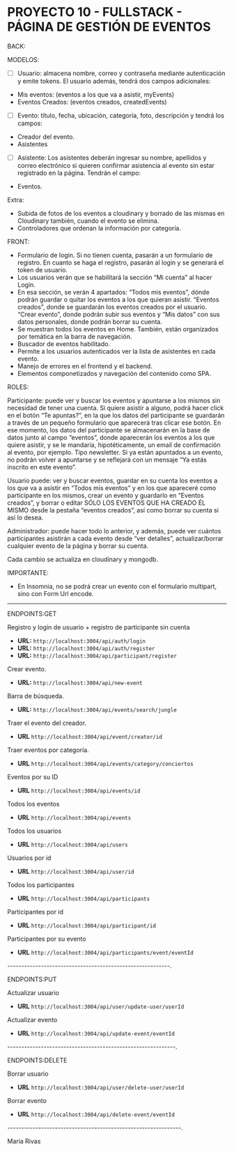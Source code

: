 # PROYECTO 10 - FULLSTACK - PÁGINA DE GESTIÓN DE EVENTOS

BACK:

MODELOS:

- [ ] Usuario: almacena nombre, correo y contraseña mediante autenticación y emite tokens. El usuario además, tendrá dos campos adicionales:
- Mis eventos: (eventos a los que va a asistir, myEvents)
- Eventos Creados: (eventos creados, createdEvents)

- [ ] Evento: título, fecha, ubicación, categoría, foto, descripción y tendrá los campos:
- Creador del evento.
- Asistentes

- [ ] Asistente: Los asistentes deberán ingresar su nombre, apellidos y correo electrónico  si quieren confirmar asistencia al evento sin estar registrado en la página. Tendrán el campo:
- Eventos.

Extra:

- Subida de fotos de los eventos a cloudinary y borrado de las mismas en Cloudinary también, cuando el evento se elimina.
- Controladores que ordenan la información por categoría.

FRONT:

- Formulario de login. Si no tienen cuenta, pasarán a un formulario de registro. En cuanto se haga el registro, pasarán al login y se generará el token de usuario.
- Los usuarios verán que se habilitará la sección “Mi cuenta” al hacer Login.
- En esa sección, se verán 4 apartados: “Todos mis eventos”, dónde podrán guardar o quitar los eventos a los que quieran asistir. “Eventos creados”, donde se guardarán los eventos creados por el usuario. “Crear evento”, donde podrán subir sus eventos y “Mis datos” con sus datos personales, donde podrán borrar su cuenta.
- Se muestran todos los eventos en Home. También, están organizados por temática en la barra de navegación.
- Buscador de eventos habilitado.
- Permite a los usuarios autenticados  ver la lista de asistentes en cada evento.
- Manejo de errores en el frontend y el backend.
- Elementos componetizados y navegación del contenido como SPA.

ROLES:

Participante: puede ver y buscar los eventos y apuntarse a los mismos sin necesidad de tener una cuenta. Si quiere asistir a alguno, podrá hacer click en el botón “Te apuntas?”, en la que los datos del participante se guardarán a través de un pequeño formulario que aparecerá tras clicar ese botón. En ese momento, los datos del participante se almacenarán en la base de datos junto al campo “eventos”, donde aparecerán los eventos a los que quiere asistir, y se le mandaría, hipotéticamente, un email de confirmación al evento, por ejemplo. Tipo newsletter. Si ya están apuntados a un evento, no podrán volver a apuntarse y se reflejará con un mensaje “Ya estás inscrito en este evento”.

Usuario puede: ver y buscar eventos, guardar en su cuenta los eventos a los que va a asistir en “Todos mis eventos” y en los que apareceré como participante en los mismos,  crear un evento y guardarlo en “Eventos creados”, y borrar o editar SÓLO LOS EVENTOS QUE HA CREADO ÉL MISMO desde la pestaña “eventos creados”, así como borrar su cuenta si así lo desea.

Administrador: puede hacer todo lo anterior, y además, puede  ver cuántos participantes asistirán a cada evento desde “ver detalles”, actualizar/borrar cualquier evento de la página y borrar su cuenta.

Cada cambio se actualiza en cloudinary y mongodb.

IMPORTANTE:

- En Insomnia, no se podrá crear un evento con el formulario multipart, sino con Form Url encode.

--------------------------------------------

ENDPOINTS:GET

Registro y login de usuario + registro de participante sin cuenta

- **URL:** `http://localhost:3004/api/auth/login`
- **URL:** `http://localhost:3004/api/auth/register`
- **URL:** `http://localhost:3004/api/participant/register`

Crear evento.

- **URL:** `http://localhost:3004/api/new-event`

Barra de búsqueda.

- **URL:** `http://localhost:3004/api/events/search/jungle`

Traer el evento del creador.

- **URL** `http://localhost:3004/api/event/creator/id`

Traer eventos por categoría.

- **URL** `http://localhost:3004/api/events/category/conciertos`

Eventos por su ID

- **URL** `http://localhost:3004/api/events/id`

Todos los eventos

- **URL** `http://localhost:3004/api/events`

Todos los usuarios

- **URL** `http://localhost:3004/api/users`

Usuarios por id

- **URL** `http://localhost:3004/api/user/id`

Todos los participantes

- **URL** `http://localhost:3004/api/participants`

Participantes por id

- **URL** `http://localhost:3004/api/participant/id`

Participantes por su evento

- **URL** `http://localhost:3004/api/participants/event/eventId`

----------------------------------------------------------.

ENDPOINTS:PUT

Actualizar usuario

- **URL** `http://localhost:3004/api/user/update-user/userId`

Actualizar evento

- **URL** `http://localhost:3004/api/update-event/eventId`

------------------------------------------------------------.

ENDPOINTS:DELETE

Borrar usuario

- **URL** `http://localhost:3004/api/user/delete-user/userId`

Borrar evento

- **URL** `http://localhost:3004/api/delete-event/eventId`

--------------------------------------------------------------.

Maria Rivas
